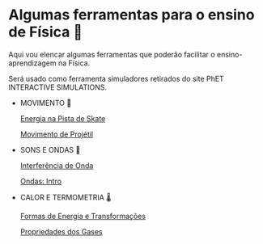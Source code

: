 # Algumas ferramentas para o ensino de Física :notebook_with_decorative_cover:

Aqui vou elencar algumas ferramentas que poderão facilitar o ensino-aprendizagem na Física.

Será usado como ferramenta simuladores retirados do site PhET INTERACTIVE SIMULATIONS.

- MOVIMENTO :runner:

  [Energia na Pista de Skate](https://phet.colorado.edu/pt_BR/simulations/energy-skate-park)

  [Movimento de Projétil](https://phet.colorado.edu/pt_BR/simulations/projectile-motion)

- SONS E ONDAS :ocean:

  [Interferência de Onda](https://phet.colorado.edu/pt_BR/simulations/wave-interference)

  [Ondas: Intro](https://phet.colorado.edu/pt_BR/simulations/waves-intro)

- CALOR E TERMOMETRIA :thermometer:

  [Formas de Energia e Transformações](https://phet.colorado.edu/pt_BR/simulations/energy-forms-and-changes)

  [Propriedades dos Gases](https://phet.colorado.edu/pt_BR/simulations/gas-properties)
